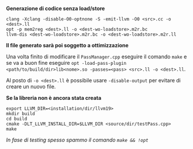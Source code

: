 **Generazione di codice senza load/store**

```
clang -Xclang -disable-O0-optnone -S -emit-llvm -O0 <src>.cc -o <dest>.ll
opt -p mem2reg <dest>.ll -o <dest-wo-loadstore>.m2r.bc
llvm-dis <dest-wo-loadstore>.m2r.bc -o <dest-wo-loadstore>.m2r.ll
```
**Il file generato sarà poi soggetto a ottimizzazione**

Una volta finito di modificare il `PassManager.cpp` eseguire il comando `make`
e se va a buon fine eseguire
`opt -load-pass-plugin <path/to/build/dir>lib<nome>.so -passes=<pass> <src>.ll -o <dest>.ll`.

Al posto di `-o <dest>.ll` è possibile usare `-disable-output` per evitare di creare un nuovo file.

**Se la libreria non è ancora stata creata**
```
export LLVM_DIR=<installation/dir/llvm19>
mkdir build
cd build
cmake -DLT_LLVM_INSTALL_DIR=$LLVM_DIR <source/dir/testPass.cpp>
make
```
*In fase di testing spesso spammo il comando `make && !opt`*
